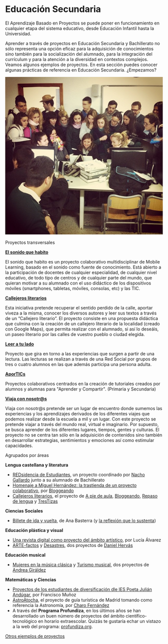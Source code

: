 
# Educación Secundaria

El Aprendizaje Basado en Proyectos se puede poner en funcionamiento en cualquier etapa del sistema educativo, desde Educación Infantil hasta la Universidad. 

Aprender a través de proyectos en Educación Secundaria y Bachillerato no sólo representa una opción eficaz para la adquisición de conocimientos sino también para la socialización del alumnado, para la integración del currículum y para la atención a la diversidad en contextos complejos. Veamos algunos ejemplos de proyectos. En esta sección puedes conocer algunas prácticas de referencia en Educación Secundaria. ¿Empezamos?

![](img/Secundaria.jpg)

Proyectos transversales

**[El sonido que habito](https://sites.google.com/site/elsonidoquehabito/home)**

El sonido que habito es un proyecto colaborativo multidisciplinar de Mobile Learning, basado en el sonido como fuente de conocimiento. Está abierto a la participación de docentes de cualquier especialidad, de cualquier nivel educativo, de todo tipo de centros y de cualquier parte del mundo, que quieran motivar a su alumnado con el uso didáctico de los dispositivos móviles (smartphones, tabletas, móviles, consolas, etc) y las TIC.



**[Callejeros literarios](https://sites.google.com/site/callejerosliterarios/el-proyecto)**

Esta iniciativa pretende recuperar el sentido perdido de la calle, aportar viveza a la misma, conocer los diversos autores y leer sus textos a través de un “Callejero literario”. El proyecto consiste en una propuesta didáctica que culmina con la creación de un callejero literario de la localidad (creado con Google Maps), que permita realizar con el alumnado, si así lo deseáis, un paseo literario por las calles de vuestro pueblo o ciudad elegida.



**[Leer a tu lado](https://sites.google.com/site/leerasulado/plataforma-edmodo/el-proyecto-en-edmodo)**

Proyecto que gira en torno a las experiencias que surgen a partir de una lectura. Las lecturas se realizan a través de una Red Social por grupos de tres o cuatro alumnos en las que además participa una persona adulta.



**[AporTICs](http://aportics.blogspot.com.es/)**

Proyectos colaborativos centrados en la creación de tutoriales creados por alumnos y alumnas para "Aprender y Compartir". (Primaria y Secundaria)



**[Viaja con nosotr@s](http://viajaconnosotrosa1001lugar.blogspot.com.es/2013/09/proyecto-colaborativo-viaja-con-nosotrs.html)**

Viaja con nosotr@s pretende ser un lugar de encuentro donde sumemos las experiencias y los aprendizajes derivados de los diferentes viajes que podemos realizar desde la escuela a mil y un lugar. Con este proyecto se pretende viajar a través del mundo real, virtual e imaginario. Por supuesto, se busca aprender de los diferentes lugares, tiempos, gentes y culturas. El proyecto no se centra tan sólo en la adquisición de contenidos sino también en desarrollar estrategias, sentimientos y emociones así como estimular capacidades.



Agrupados por áreas



**Lengua castellana y literatura**

- [REDsidencia de Estudiantes](https://sites.google.com/site/redsidenciadeestudiantes/), un proyecto coordinado por [Nacho Gallardo](http://twitter.com/profenacho08) junto a su alumnado de Bachillerato
- [Homenaje a Miguel Hernández: la trastienda de un proyecto colaborativo](http://www.educacontic.es/blog/homenaje-miguel-hernandez-la-trastienda-de-un-proyecto-colaborativo), por [Bloggeando](http://irmadel.wordpress.com/)
- [Callejeros literarios](https://sites.google.com/site/callejerosliterarios/), el proyecto de [A pie de aula](http://apiedeaula.blogspot.com/), [Bloggeando](http://irmadel.wordpress.com/), [Repaso de lengua](http://repasodelengua.blogspot.com/) y [TresTizas](http://trestizas.wordpress.com/)

**Ciencias Sociales**

- [Billete de ida y vuelta](http://billeteidayvuelta.wikispaces.com/home), de Ana Basterra (y [la reflexión que lo sustenta](http://comenzamos.wikispaces.com/home))

**Educación plástica y visual**

- [Una revista digital como proyecto del ámbito artístico](http://www.educacontic.es/blog/una-revista-digital-como-proyecto-del-ambito-artistico), por Lucía Álvarez
- [ARTE-factos](http://creartic.wordpress.com/artefactos/) y [Desastres](http://creartic.wordpress.com/desastres/), dos proyectos de [Daniel Hervás](http://twitter.com/daniel_hervas)

**Educación musical**

- [Mujeres en la música clásica](http://docentes.leer.es/wp-content/uploads/web/index.htm) y [Turismo musical](http://leer.es/recursos/navegar/detalle/-/asset_publisher/3fAFCQK7mwkO/content/turismo-musical-auditorios-y-teatros-de-opera-de-espana-andrea-giraldez;jsessionid=D1D940D3E9ACCFA8B887226DF5F848E0), dos proyectos de [Andrea Giráldez](http://www.bivem.net/)

**Matemáticas y Ciencias**

- [Proyectos de los estudiantes de diversificación dle IES Poeta Julián Andúgar](http://www.educacontic.es/blog/proyectos-de-los-alumnos-de-diversificacion-del-ies-poeta-julian-andugar), por Francisco Muñoz
- [AstroAtocha](http://astroatocha.wikispaces.com/home), el proyecto de guía turística de Madrid tomando como referencia la Astronomía, por [Charo Fernández](http://twitter.com/yalocin)
- A través del **Programa Profundiza**, en los últimos años se han desarrollado un buen número de proyectos del ámbito científico-tecnológico en horario extraescolar. Quizás te gustaría echar un vistazo a la web del programa: [profundiza.org](http://profundiza.org).



[Otros ejemplos de proyectos](http://www.cepazahar.org/recursos/mod/page/view.php?id=5363)
